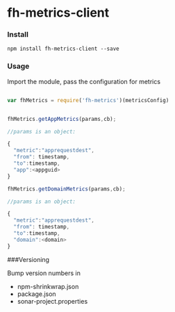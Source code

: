 # fh-metrics-client
### Install 

```shell
npm install fh-metrics-client --save
```

### Usage

Import the module, pass the configuration for metrics

```javascript

var fhMetrics = require('fh-metrics')(metricsConfig)


fhMetrics.getAppMetrics(params,cb);

//params is an object:

{
  "metric":"apprequestdest",
  "from": timestamp,
  "to":timestamp,
  "app":<appguid>
}

fhMetrics.getDomainMetrics(params,cb);

//params is an object:

{
  "metric":"apprequestdest",
  "from": timestamp,
  "to":timestamp,
  "domain":<domain>
}


```

###Versioning

Bump version numbers in 

* npm-shrinkwrap.json
* package.json
* sonar-project.properties
